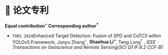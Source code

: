 # 📝 论文专利
**Equal contribution<sup>⋆</sup> Corresponding author<sup>†</sup>**

- ``TGRS 2024``Enhanced Target Detection: Fusion of SPD and CoTC3 within YOLOv5 Framework, Junyu Zhang<sup>⋆</sup>, **Shaohua Li<sup>⋆</sup>**, Teng Long<sup>†</sup>
, *IEEE Transactions on Geoscience and Remote Sensing(SCI Q1 IF:8.2 CCF-B)*
